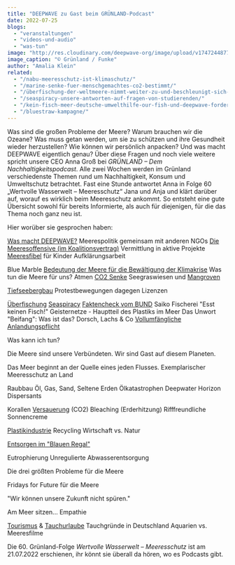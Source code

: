 ```yaml
---
title: "DEEPWAVE zu Gast beim GRÜNLAND-Podcast"
date: 2022-07-25
blogs: 
  - "veranstaltungen"
  - "videos-und-audio"
  - "was-tun"
image: "http://res.cloudinary.com/deepwave-org/image/upload/v1747244877/deepwave.org/Gruenland_Logo_Podcast-scaled.jpg"
image_caption: "© Grünland / Funke"
author: "Amalia Klein"
related: 
  - "/nabu-meeresschutz-ist-klimaschutz/"
  - "/marine-senke-fuer-menschgemachtes-co2-bestimmt/"
  - "/überfischung-der-weltmeere-nimmt-weiter-zu-und-beschleunigt-sich-laut-welternaehrungsorganisation/"
  - "/seaspiracy-unsere-antworten-auf-fragen-von-studierenden/"
  - "/kein-fisch-meer-deutsche-umwelthilfe-our-fish-und-deepwave-fordern-ein-ende-der-überfischung-zum-welttag-der-meere/"
  - "/bluestraw-kampagne/"
---
```


Was sind die großen Probleme der Meere? Warum brauchen wir die Ozeane? Was muss getan werden, um sie zu schützen und ihre Gesundheit wieder herzustellen? Wie können wir persönlich anpacken? Und was macht DEEPWAVE eigentlich genau? Über diese Fragen und noch viele weitere spricht unsere CEO Anna Groß bei _GRÜNLAND – Dem Nachhaltigkeitspodcast_. Alle zwei Wochen werden im Grünland verschiedenste Themen rund um Nachhaltigkeit, Konsum und Umweltschutz betrachtet. Fast eine Stunde antwortet Anna in Folge 60 „Wertvolle Wasserwelt – Meeresschutz“ Jana und Anja und klärt darüber auf, worauf es wirklich beim Meeresschutz ankommt. So entsteht eine gute Übersicht sowohl für bereits Informierte, als auch für diejenigen, für die das Thema noch ganz neu ist.

Hier worüber sie gesprochen haben:

[Was macht DEEPWAVE?](https://www.deepwave.org/ueber-uns/wer-wir-sind/) Meerespolitik gemeinsam mit anderen NGOs [Die Meeresoffensive (im Koalitionsvertrag)](https://www.deepwave.org/die-ozeane/meerespolitik/) Vermittlung in aktive Projekte [Meeresfibel](https://www.deepwave.org/projekte/schulkampagne-meeresfibel/) für Kinder Aufklärungsarbeit

Blue Marble [Bedeutung der Meere für die Bewältigung der Klimakrise](https://www.deepwave.org/nabu-meeresschutz-ist-klimaschutz/) Was tun die Meere für uns? Atmen [CO2 Senke](https://www.deepwave.org/marine-senke-fuer-menschgemachtes-co2-bestimmt/) Seegraswiesen und [Mangroven](https://www.deepwave.org/projekte/mangrovenprojekt/)

[Tiefseebergbau](http://res.cloudinary.com/deepwave-org/image/upload/v1747243606/deepwave.org/Tiefsee-Bergbau.pdf) Protestbewegungen dagegen Lizenzen

[Überfischung](https://www.deepwave.org/überfischung-der-weltmeere-nimmt-weiter-zu-und-beschleunigt-sich-laut-welternaehrungsorganisation/) [Seaspiracy](https://www.deepwave.org/seaspiracy-unsere-antworten-auf-fragen-von-studierenden/) [Faktencheck vom BUND](https://www.bund.net/fileadmin/user_upload_bund/publikationen/meere/Meeresschutz_Seaspiracy_Faktencheck.pdf) Saiko Fischerei "Esst keinen Fisch!" Geisternetze - Hauptteil des Plastiks im Meer Das Unwort "Beifang": Was ist das? Dorsch, Lachs & Co [Vollumfängliche Anlandungspflicht](https://www.deepwave.org/kein-fisch-meer-deutsche-umwelthilfe-our-fish-und-deepwave-fordern-ein-ende-der-überfischung-zum-welttag-der-meere/)

Was kann ich tun?

Die Meere sind unsere Verbündeten. Wir sind Gast auf diesem Planeten.

Das Meer beginnt an der Quelle eines jeden Flusses. Exemplarischer Meeresschutz an Land

Raubbau Öl, Gas, Sand, Seltene Erden Ölkatastrophen Deepwater Horizon Dispersants

Korallen [Versauerung](http://res.cloudinary.com/deepwave-org/image/upload/v1747242932/deepwave.org/DWfacts_Die-Versauerung-der-Ozeane_2016.pdf) (CO2) Bleaching (Erderhitzung) Rifffreundliche Sonnencreme

[Plastikindustrie](https://www.deepwave.org/bluestraw-kampagne/) Recycling Wirtschaft vs. Natur

[Entsorgen im "Blauen Regal"](https://www.deepwave.org/die-ozeane/verschmutzung/)

Eutrophierung Unregulierte Abwasserentsorgung

Die drei größten Probleme für die Meere

Fridays for Future für die Meere

"Wir können unsere Zukunft nicht spüren."

Am Meer sitzen... Empathie

[Tourismus](http://res.cloudinary.com/deepwave-org/image/upload/v1747243911/deepwave.org/K_C3_BCstentourismus_2016_fin.pdf) & [Tauchurlaube](http://res.cloudinary.com/deepwave-org/image/upload/v1747243915/deepwave.org/DWfacts_Tauchen_2016.pdf) Tauchgründe in Deutschland Aquarien vs. Meeresfilme

Die 60. Grünland-Folge _Wertvolle Wasserwelt – Meeresschutz_ ist am 21.07.2022 erschienen, ihr könnt sie überall da hören, wo es Podcasts gibt.
